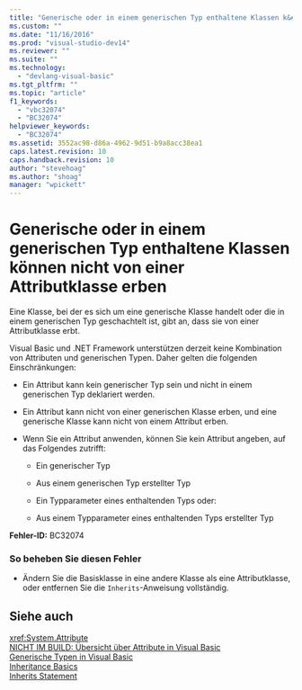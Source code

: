 ```yaml
---
title: "Generische oder in einem generischen Typ enthaltene Klassen k&#246;nnen nicht von einer Attributklasse erben | Microsoft Docs"
ms.custom: ""
ms.date: "11/16/2016"
ms.prod: "visual-studio-dev14"
ms.reviewer: ""
ms.suite: ""
ms.technology: 
  - "devlang-visual-basic"
ms.tgt_pltfrm: ""
ms.topic: "article"
f1_keywords: 
  - "vbc32074"
  - "BC32074"
helpviewer_keywords: 
  - "BC32074"
ms.assetid: 3552ac98-d86a-4962-9d51-b9a8acc38ea1
caps.latest.revision: 10
caps.handback.revision: 10
author: "stevehoag"
ms.author: "shoag"
manager: "wpickett"
---
```

# Generische oder in einem generischen Typ enthaltene Klassen k&#246;nnen nicht von einer Attributklasse erben
Eine Klasse, bei der es sich um eine generische Klasse handelt oder die in einem generischen Typ geschachtelt ist, gibt an, dass sie von einer Attributklasse erbt.  
  
 Visual Basic und .NET Framework unterstützen derzeit keine Kombination von Attributen und generischen Typen. Daher gelten die folgenden Einschränkungen:  
  
-   Ein Attribut kann kein generischer Typ sein und nicht in einem generischen Typ deklariert werden.  
  
-   Ein Attribut kann nicht von einer generischen Klasse erben, und eine generische Klasse kann nicht von einem Attribut erben.  
  
-   Wenn Sie ein Attribut anwenden, können Sie kein Attribut angeben, auf das Folgendes zutrifft:  
  
    -   Ein generischer Typ  
  
    -   Aus einem generischen Typ erstellter Typ  
  
    -   Ein Typparameter eines enthaltenden Typs oder:  
  
    -   Aus einem Typparameter eines enthaltenden Typs erstellter Typ  
  
 **Fehler\-ID:** BC32074  
  
### So beheben Sie diesen Fehler  
  
-   Ändern Sie die Basisklasse in eine andere Klasse als eine Attributklasse, oder entfernen Sie die `Inherits`\-Anweisung vollständig.  
  
## Siehe auch  
 <xref:System.Attribute>   
 [NICHT IM BUILD: Übersicht über Attribute in Visual Basic](http://msdn.microsoft.com/de-de/0d0cff64-892d-4f57-83bd-bef388553d4f)   
 [Generische Typen in Visual Basic](/dotnet/visual-basic/programming-guide/language-features/data-types/generic-types)   
 [Inheritance Basics](/dotnet/visual-basic/programming-guide/language-features/objects-and-classes/inheritance-basics)   
 [Inherits Statement](/dotnet/visual-basic/language-reference/statements/inherits-statement)